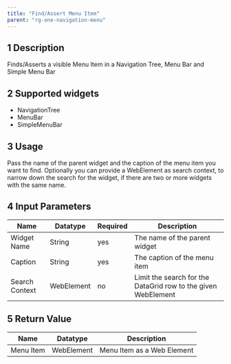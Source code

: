 ```yaml
---
title: "Find/Assert Menu Item"
parent: "rg-one-navigation-menu"
---
```


## 1 Description

Finds/Asserts a visible Menu Item in a Navigation Tree, Menu Bar and Simple Menu Bar

## 2 Supported widgets

 + NavigationTree
 + MenuBar
 + SimpleMenuBar

## 3 Usage

Pass the name of the parent widget and the caption of the menu item you want to find.
Optionally you can provide a WebElement as search context, to narrow down the search for the widget, if there are two or more widgets with the same name.

## 4 Input Parameters

Name | Datatype | Required | Description
--- | --- | --- | ---
Widget Name | String | yes | The name of the parent widget
Caption | String | yes | The caption of the menu item
Search Context | WebElement | no | Limit the search for the DataGrid row to the given WebElement

## 5 Return Value

Name | Datatype | Description
--- | --- | ---
Menu Item | WebElement | Menu Item as a Web Element
